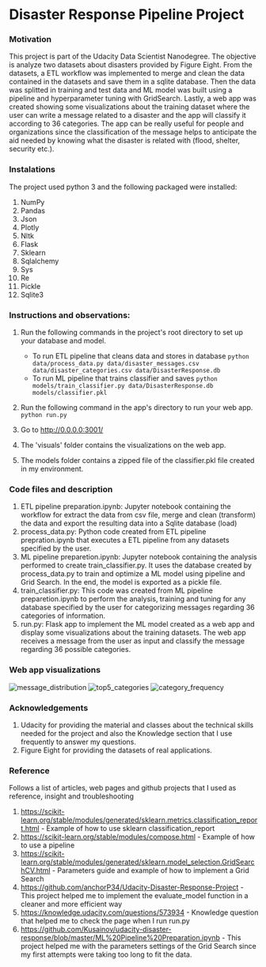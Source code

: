 # Disaster Response Pipeline Project

### Motivation
This project is part of the Udacity Data Scientist Nanodegree. The objective is analyze two datasets about disasters provided by Figure Eight. From the datasets, a ETL workflow was implemented to merge and clean the data contained in the datasets and save them in a sqlite database. Then the data was splitted in training and test data and ML model was built using a pipeline and hyperparameter tuning with GridSearch. Lastly, a web app was created showing some visualizations about the training dataset where the user can write a message related to a disaster and the app will classify it according to 36 categories. The app can be really useful for people and organizations since the classification of the message helps to anticipate the aid needed by knowing what the disaster is related with (flood, shelter, security etc.).

### Instalations
The project used python 3 and the following packaged were installed:

1. NumPy
2. Pandas
3. Json
4. Plotly
5. Nltk
6. Flask
7. Sklearn
8. Sqlalchemy
9. Sys
10. Re
11. Pickle
12. Sqlite3

### Instructions and observations:
1. Run the following commands in the project's root directory to set up your database and model.

    - To run ETL pipeline that cleans data and stores in database
        `python data/process_data.py data/disaster_messages.csv data/disaster_categories.csv data/DisasterResponse.db`
    - To run ML pipeline that trains classifier and saves
        `python models/train_classifier.py data/DisasterResponse.db models/classifier.pkl`

2. Run the following command in the app's directory to run your web app.
    `python run.py`

3. Go to http://0.0.0.0:3001/

4. The 'visuals' folder contains the visualizations on the web app.

5. The models folder contains a zipped file of the classifier.pkl file created in my environment.

### Code files and description
1. ETL pipeline preparation.ipynb: Jupyter notebook containing the workflow for extract the data from csv file, merge and clean (transform) the data and export the resulting data into a Sqlite database (load) 
2. process_data.py: Python code created from ETL pipeline prepration.ipynb that executes a ETL pipeline from any datasets specified by the user.
3. ML pipeline preparetion.ipynb: Jupyter notebook containing the analysis performed to create train_classifier.py. It uses the database created by process_data.py to train and optimize a ML model using pipeline and Grid Search. In the end, the model is exported as a pickle file.
4. train_classifier.py: This code was created from ML pipeline preparetion.ipynb to perform the analysis, training and tuning for any database specified by the user for categorizing messages regarding 36 categories of information.
5. run.py: Flask app to implement the ML model created as a web app and display some visualizations about the training datasets. The web app receives a message from the user as input and classify the message regarding 36 possible categories.

### Web app visualizations
![message_distribution](https://user-images.githubusercontent.com/55843199/117337259-8aea1200-ae73-11eb-9c32-07fe5b81c12e.png)
![top5_categories](https://user-images.githubusercontent.com/55843199/117337298-963d3d80-ae73-11eb-8a23-a122cb9a0f4e.png)
![category_frequency](https://user-images.githubusercontent.com/55843199/117347104-04d3c880-ae7f-11eb-927c-7c7a77eb5842.png)

### Acknowledgements
1. Udacity for providing the material and classes about the technical skills needed for the project and also the Knowledge section that I use frequently to answer my questions.
2. Figure Eight for providing the datasets of real applications.

### Reference
Follows a list of articles, web pages and github projects that I used as reference, insight and troubleshooting
1. https://scikit-learn.org/stable/modules/generated/sklearn.metrics.classification_report.html - Example of how to use sklearn classification_report
2. https://scikit-learn.org/stable/modules/compose.html - Example of how to use a pipeline
3. https://scikit-learn.org/stable/modules/generated/sklearn.model_selection.GridSearchCV.html - Parameters guide and example of how to implement a Grid Search
4. https://github.com/anchorP34/Udacity-Disaster-Response-Project - This project helped me to implement the evaluate_model function in a cleaner and more efficient way
5. https://knowledge.udacity.com/questions/573934 - Knowledge question that helped me to check the page when I run run.py
6. https://github.com/Kusainov/udacity-disaster-response/blob/master/ML%20Pipeline%20Preparation.ipynb - This project helped me with the parameters settings of the Grid Search since my first attempts were taking too long to fit the data.
